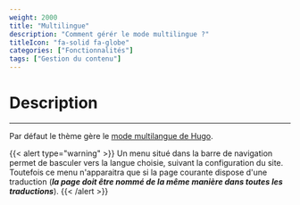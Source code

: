 ```yaml
---
weight: 2000
title: "Multilingue"
description: "Comment gérér le mode multilingue ?"
titleIcon: "fa-solid fa-globe"
categories: ["Fonctionnalités"]
tags: ["Gestion du contenu"]
---
```


# Description
---

Par défaut le thème gère le [mode multilangue de Hugo](https://gohugo.io/content-management/multilingual/#readout).

{{< alert type="warning" >}}
Un menu situé dans la barre de navigation permet de basculer vers la langue choisie, suivant la configuration du site. Toutefois ce menu n'apparaitra que si la page courante dispose d'une traduction (***la page doit être nommé de la même manière dans toutes les traductions***).
{{< /alert >}}
